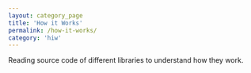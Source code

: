 ```yaml
---
layout: category_page
title: 'How it Works'
permalink: /how-it-works/
category: 'hiw'
---
```


Reading source code of different libraries to understand how they work.
